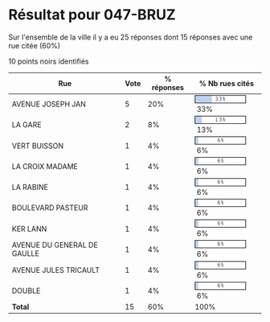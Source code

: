 # Résultat pour 047-BRUZ

Sur l'ensemble de la ville il y a eu 25 réponses dont 15 réponses avec une rue citée (60%)

10 points noirs identifiés

| Rue | Vote | % réponses | % Nb rues cités|
|-----|------|------------|----------------|
| AVENUE JOSEPH JAN | 5 | 20% | <img src="../../img/bar_33.gif" />&nbsp;33%|
| LA GARE | 2 | 8% | <img src="../../img/bar_13.gif" />&nbsp;13%|
| VERT BUISSON | 1 | 4% | <img src="../../img/bar_6.gif" />&nbsp;6%|
| LA CROIX MADAME | 1 | 4% | <img src="../../img/bar_6.gif" />&nbsp;6%|
| LA RABINE | 1 | 4% | <img src="../../img/bar_6.gif" />&nbsp;6%|
| BOULEVARD PASTEUR | 1 | 4% | <img src="../../img/bar_6.gif" />&nbsp;6%|
| KER LANN | 1 | 4% | <img src="../../img/bar_6.gif" />&nbsp;6%|
| AVENUE DU GENERAL DE GAULLE | 1 | 4% | <img src="../../img/bar_6.gif" />&nbsp;6%|
| AVENUE JULES TRICAULT | 1 | 4% | <img src="../../img/bar_6.gif" />&nbsp;6%|
| DOUBLE | 1 | 4% | <img src="../../img/bar_6.gif" />&nbsp;6%|
| **Total** | 15 | 60% | 100%|
